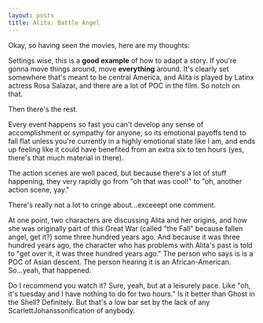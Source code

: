 ```yaml
---
layout: posts
title: Alita: Battle Angel
---
```


Okay, so having seen the movies, here are my thoughts:

Settings wise, this is a **good example** of how to adapt a story. If you're gonna move things around, move **everything** around. It's clearly set somewhere that's meant to be central America, and Alita is played by Latinx actress Rosa Salazar, and there are a lot of POC in the film. So notch on that.

Then there's the rest.

Every event happens so fast you can't develop any sense of accomplishment or sympathy for anyone, so its emotional payoffs tend to fall flat unless you're currently in a highly emotional state like I am, and ends up feeling like it could have benefited from an extra six to ten hours (yes, there's that much material in there).

The action scenes are well paced, but because there's a lot of stuff happening, they very rapidly go from "oh that was cool!" to "oh, another action scene, yay."

There's really not a lot to cringe about...exceeept one comment.

At one point, two characters are discussing Alita and her origins, and how she was originally part of this Great War (called "the Fall" because fallen angel, get it?) some three hundred years ago. And because it was three hundred years ago, the character who has problems with Alita's past is told to "get over it, it was three hundred years ago." The person who says is is a POC of Asian descent. The person hearing it is an African-American. So...yeah, that happened.

Do I recommend you watch it? Sure, yeah, but at a leisurely pace. Like "oh, it's tuesday and I have nothing to do for two hours." Is it better than Ghost in the Shell? Definitely. But that's a low bar set by the lack of any ScarlettJohanssonification of anybody.
